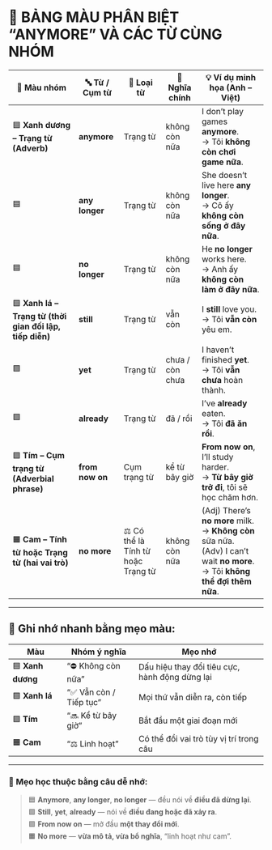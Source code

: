 
# 🌈 **BẢNG MÀU PHÂN BIỆT “ANYMORE” VÀ CÁC TỪ CÙNG NHÓM**

| 🎨 **Màu nhóm** | 🔤 **Từ / Cụm từ** | 🧩 **Loại từ** | 💬 **Nghĩa chính** | 💡 **Ví dụ minh họa (Anh – Việt)** |
|------------------|--------------------|----------------|--------------------|-------------------------------------|
| 🟦 **Xanh dương – Trạng từ (Adverb)** | **anymore** | Trạng từ | không còn nữa | I don’t play games **anymore**. <br>→ Tôi **không còn chơi game nữa**. |
| 🟦 | **any longer** | Trạng từ | không còn nữa | She doesn’t live here **any longer**. <br>→ Cô ấy **không còn sống ở đây nữa**. |
| 🟦 | **no longer** | Trạng từ | không còn nữa | He **no longer** works here. <br>→ Anh ấy **không còn làm ở đây nữa**. |
| 🟩 **Xanh lá – Trạng từ (thời gian đối lập, tiếp diễn)** | **still** | Trạng từ | vẫn còn | I **still** love you. <br>→ Tôi **vẫn còn** yêu em. |
| 🟩 | **yet** | Trạng từ | chưa / còn chưa | I haven’t finished **yet**. <br>→ Tôi **vẫn chưa** hoàn thành. |
| 🟩 | **already** | Trạng từ | đã / rồi | I’ve **already** eaten. <br>→ Tôi **đã ăn rồi**. |
| 🟪 **Tím – Cụm trạng từ (Adverbial phrase)** | **from now on** | Cụm trạng từ | kể từ bây giờ | **From now on**, I’ll study harder. <br>→ **Từ bây giờ trở đi**, tôi sẽ học chăm hơn. |
| 🟧 **Cam – Tính từ hoặc Trạng từ (hai vai trò)** | **no more** | ⚖️ Có thể là Tính từ hoặc Trạng từ | không còn nữa | (Adj) There’s **no more** milk. → **Không còn** sữa nữa. <br>(Adv) I can’t wait **no more**. → Tôi **không thể đợi thêm nữa**. |

---

## 🧠 Ghi nhớ nhanh bằng **mẹo màu:**

| Màu | Nhóm ý nghĩa | Mẹo nhớ |
|------|----------------|-----------|
| 🟦 **Xanh dương** | “⛔ Không còn nữa” | Dấu hiệu thay đổi tiêu cực, hành động dừng lại |
| 🟩 **Xanh lá** | “✅ Vẫn còn / Tiếp tục” | Mọi thứ vẫn diễn ra, còn tiếp |
| 🟪 **Tím** | “🔜 Kể từ bây giờ” | Bắt đầu một giai đoạn mới |
| 🟧 **Cam** | “⚖️ Linh hoạt” | Có thể đổi vai trò tùy vị trí trong câu |

---

### 💬 Mẹo học thuộc bằng câu dễ nhớ:
> 🟦 **Anymore**, **any longer**, **no longer** — đều nói về **điều đã dừng lại**.  
> 🟩 **Still**, **yet**, **already** — nói về **điều đang hoặc đã xảy ra**.  
> 🟪 **From now on** — mở đầu **một thay đổi mới**.  
> 🟧 **No more** — **vừa mô tả, vừa bổ nghĩa**, “linh hoạt như cam”.
